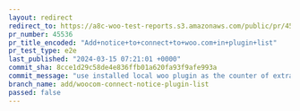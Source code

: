 ```yaml
---
layout: redirect
redirect_to: https://a8c-woo-test-reports.s3.amazonaws.com/public/pr/45536/e2e/index.html
pr_number: 45536
pr_title_encoded: "Add+notice+to+connect+to+woo.com+in+plugin+list"
pr_test_type: e2e
last_published: "2024-03-15 07:21:01 +0000"
commit_sha: 8cce1d29c58de4e836ffb01a620fa93f9afe993a
commit_message: "use installed local woo plugin as the counter of extra notices"
branch_name: add/woocom-connect-notice-plugin-list
passed: false
---
```


